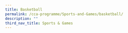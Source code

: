 ```yaml
---
title: Basketball
permalink: /cca-programme/Sports-and-Games/basketball/
description: ""
third_nav_title: Sports & Games
---
```

